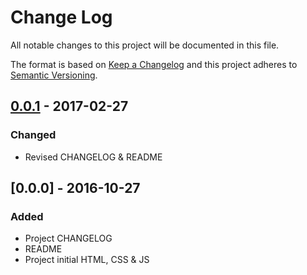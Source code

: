 # Change Log
All notable changes to this project will be documented in this file.

The format is based on [Keep a Changelog](http://keepachangelog.com/) 
and this project adheres to [Semantic Versioning](http://semver.org/).

## [0.0.1] - 2017-02-27
### Changed
- Revised CHANGELOG & README

## [0.0.0] - 2016-10-27
### Added
- Project CHANGELOG
- README
- Project initial HTML, CSS & JS

[0.0.1]: https://github.com/mlvnt/StartPage/compare/v0.0.1...HEAD